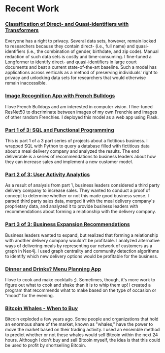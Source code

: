 # Recent Work

### [Classification of Direct- and Quasi-identifiers with Transformers](https://github.com/jvgalvin/nlp_ner)

Everyone has a right to privacy. Several data sets, however, remain locked to researchers because they contain direct- (i.e., full name) and quasi-identifiers (i.e., the combination of gender, birthdate, and zip code). Manual redaction of such data sets is costly and time-consuming. I fine-tuned a Longformer to identify direct- and quasi-identifiers in large court documents and beat a current state-of-the-art baseline. Such a model has applications across verticals as a method of preserving individuals' right to privacy and unlocking data sets for researchers that would otherwise remain inaccessible.

### [Image Recognition App with French Bulldogs](https://github.com/jvgalvin/Lucy_Classification_App)

I love French Bulldogs and am interested in computer vision. I fine-tuned ResNet50 to discriminate between images of my own Frenchie and images of other random Frenchies. I deployed this model as a web app using Flask.

### [Part 1 of 3: SQL and Functional Programming](https://github.com/jvgalvin/Portfolio/tree/main/query_functional_programming)

This is part 1 of a 3 part series of projects about a fictitious business. I wrapped SQL with Python to query a database filled with fictitious data about a meal delivery company and analyzed the results. The end deliverable is a series of recommendations to business leaders about how they can increase sales and implement a new customer model.

### [Part 2 of 3: User Activity Analytics](https://github.com/jvgalvin/Portfolio/tree/main/user_activity)

As a result of analysis from part 1, business leaders considered a third party delivery company to increase sales. They wanted to conduct a proof of concept to determine whether or not this made good business sense. I parsed third party sales data, merged it with the meal delivery company's proprietary data, and analyzed it to provide business leaders with recommendations about forming a relationship with the delivery company.

### [Part 3 of 3: Business Expansion Recommendations](https://github.com/jvgalvin/Portfolio/tree/main/business_expansion)

Business leaders wanted to expand, but realized that forming a relationship with another delivery company wouldn't be profitable. I analyzed alternative ways of delivering meals by representing our network of customers as a graph in Neo4j. I used graph centrality and community detection algorithms to identify which new delivery options would be profitable for the business.

### [Dinner and Drinks? Menu Planning App](https://github.com/jvgalvin/Portfolio/tree/main/Menu_Builder)

I love to cook and make cocktails ;). Sometimes, though, it's more work to figure out what to cook and shake than it is to whip them up! I created a program that recommends what to make based on the type of occasion or "mood" for the evening. 

### [Bitcoin Whales - When to Buy](https://github.com/jvgalvin/Portfolio/tree/main/Bitcoin_Whale_Analysis)

Bitcoin exploded a few years ago. Some people and organizations that hold an enormous share of the market, known as "whales," have the power to move the market based on their trading activity. I used an ensemble method to predict whether or not these whales would sell Bitcoin within the next 24 hours. Although I don't buy and sell Bitcoin myself, the idea is that this could be used to profit by shortselling Bitcoin.
